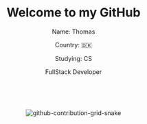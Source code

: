 <h1 align="center">Welcome to my GitHub</h1>

<div align="center">
  <p>Name: Thomas</p> 
  <p>Country: 🇩🇰</p>
  <p>Studying: CS</p>
  <p>FullStack Developer</p>
<br>
<br>
<br>

![github-contribution-grid-snake](https://user-images.githubusercontent.com/99896336/200935469-0a0fae64-5807-4545-88cb-674aee7a2bc2.svg)
 </div>
